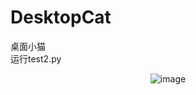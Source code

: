 # DesktopCat
桌面小猫  
运行test2.py  
<p align="center">
<img align="center" alt="image" src="https://github.com/qwertyinsomnia/DesktopCat/tree/main/Src/CatSpriteWapTail.gif"/>
</p>

